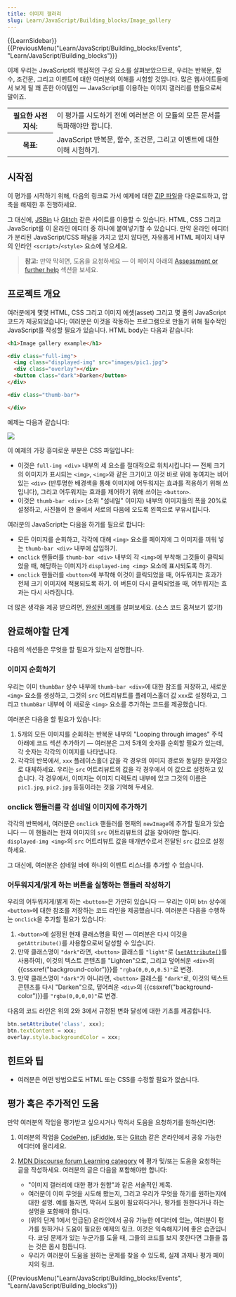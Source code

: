 ```yaml
---
title: 이미지 갤러리
slug: Learn/JavaScript/Building_blocks/Image_gallery
---
```

{{LearnSidebar}}{{PreviousMenu("Learn/JavaScript/Building_blocks/Events", "Learn/JavaScript/Building_blocks")}}

이제 우리는 JavaScript의 핵심적인 구성 요소를 살펴보았으므로, 우리는 반복문, 함수, 조건문, 그리고 이벤트에 대한 여러분의 이해를 시험할 것입니다. 많은 웹사이트들에서 보게 될 꽤 흔한 아이템인 — JavaScript를 이용하는 이미지 갤러리를 만듦으로써 말이죠.

<table class="learn-box standard-table">
  <tbody>
    <tr>
      <th scope="row">필요한 사전 지식:</th>
      <td>
        이 평가를 시도하기 전에 여러분은 이 모듈의 모든 문서를 독파해야만
        합니다.
      </td>
    </tr>
    <tr>
      <th scope="row">목표:</th>
      <td>
        JavaScript 반복문, 함수, 조건문, 그리고 이벤트에 대한 이해 시험하기.
      </td>
    </tr>
  </tbody>
</table>

## 시작점

이 평가를 시작하기 위해, 다음의 링크로 가서 예제에 대한 [ZIP 파일](https://github.com/mdn/learning-area/blob/master/javascript/building-blocks/gallery/gallery-start.zip?raw=true)을 다운로드하고, 압축을 해제한 후 진행하세요.

그 대신에, [JSBin](https://jsbin.com/) 나 [Glitch](https://glitch.com/) 같은 사이트를 이용할 수 있습니다. HTML, CSS 그리고 JavaScript를 이 온라인 에디터 중 하나에 붙여넣기할 수 있습니다. 만약 온라인 에디터가 분리된 JavaScript/CSS 패널을 가지고 있지 않다면, 자유롭게 HTML 페이지 내부의 인라인 `<script>`/`<style>` 요소에 넣으세요.

> **참고:** 만약 막히면, 도움을 요청하세요 — 이 페이지 아래의 [Assessment or further help](#assessment_or_further_help) 섹션을 보세요.

## 프로젝트 개요

여러분에게 몇몇 HTML, CSS 그리고 이미지 에셋(asset) 그리고 몇 줄의 JavaScript 코드가 제공되었습니다; 여러분은 이것을 작동하는 프로그램으로 만들기 위해 필수적인 JavaScript를 작성할 필요가 있습니다. HTML body는 다음과 같습니다:

```html
<h1>Image gallery example</h1>

<div class="full-img">
  <img class="displayed-img" src="images/pic1.jpg">
  <div class="overlay"></div>
  <button class="dark">Darken</button>
</div>

<div class="thumb-bar">

</div>
```

예제는 다음과 같습니다:

![](gallery.png)

이 예제의 가장 흥미로운 부분은 CSS 파일입니다:

- 이것은 `full-img <div>` 내부의 세 요소를 절대적으로 위치시킵니다 — 전체 크기의 이미지가 표시되는 `<img>`, `<img>`와 같은 크기이고 이것 바로 위에 놓여지는 비어있는 `<div>` (반투명한 배경색을 통해 이미지에 어두워지는 효과를 적용하기 위해 쓰입니다), 그리고 어두워지는 효과를 제어하기 위해 쓰이는 `<button>`.
- 이것은 `thumb-bar <div>` (소위 "섬네일" 이미지) 내부의 이미지들의 폭을 20%로 설정하고, 사진들이 한 줄에서 서로의 다음에 오도록 왼쪽으로 부유시킵니다.

여러분의 JavaScript는 다음을 하기를 필요로 합니다:

- 모든 이미지를 순회하고, 각각에 대해 `<img>` 요소를 페이지에 그 이미지를 끼워 넣는 `thumb-bar <div>` 내부에 삽입하기.
- `onclick` 핸들러를 `thumb-bar <div>` 내부의 각 `<img>`에 부착해 그것들이 클릭되었을 때, 해당하는 이미지가 `displayed-img <img>` 요소에 표시되도록 하기.
- `onclick` 핸들러를 `<button>`에 부착해 이것이 클릭되었을 때, 어두워지는 효과가 전체 크기 이미지에 적용되도록 하기. 이 버튼이 다시 클릭되었을 때, 어두워지는 효과는 다시 사라집니다.

더 많은 생각을 제공 받으려면, [완성된 예제](https://mdn.github.io/learning-area/javascript/building-blocks/gallery/)를 살펴보세요. (소스 코드 훔쳐보기 없기!)

## 완료해야할 단계

다음의 섹션들은 무엇을 할 필요가 있는지 설명합니다.

### 이미지 순회하기

우리는 이미 `thumbBar` 상수 내부에 `thumb-bar <div>`에 대한 참조를 저장하고, 새로운 `<img>` 요소를 생성하고, 그것의 `src` 어트리뷰트를 플레이스홀더 값 `xxx`로 설정하고, 그리고 `thumbBar` 내부에 이 새로운 `<img>` 요소를 추가하는 코드를 제공했습니다.

여러분은 다음을 할 필요가 있습니다:

1. 5개의 모든 이미지를 순회하는 반복문 내부의 "Looping through images" 주석 아래에 코드 섹션 추가하기 — 여러분은 그저 5개의 숫자를 순회할 필요가 있는데, 각 숫자는 각각의 이미지를 나타냅니다.
2. 각각의 반복에서, `xxx` 플레이스홀더 값을 각 경우의 이미지 경로와 동일한 문자열으로 대체하세요. 우리는 `src` 어트리뷰트의 값을 각 경우에서 이 값으로 설정하고 있습니다. 각 경우에서, 이미지는 이미지 디렉토리 내부에 있고 그것의 이름은 `pic1.jpg`, `pic2.jpg` 등등이라는 것을 기억해 두세요.

### onclick 핸들러를 각 섬네일 이미지에 추가하기

각각의 반복에서, 여러분은 `onclick` 핸들러를 현재의 `newImage`에 추가할 필요가 있습니다 — 이 핸들러는 현재 이미지의 `src` 어트리뷰트의 값을 찾아야만 합니다. `displayed-img <img>`의 `src` 어트리뷰트 값을 매개변수로서 전달된 `src` 값으로 설정하세요.

그 대신에, 여러분은 섬네일 바에 하나의 이벤트 리스너를 추가할 수 있습니다.

### 어두워지게/밝게 하는 버튼을 실행하는 핸들러 작성하기

우리의 어두워지게/밝게 하는 `<button>`은 가만히 있습니다 — 우리는 이미 `btn` 상수에 `<button>`에 대한 참조를 저장하는 코드 라인을 제공했습니다. 여러분은 다음을 수행하는 `onclick`을 추가할 필요가 있습니다:

1. `<button>`에 설정된 현재 클래스명을 확인 — 여러분은 다시 이것을 `getAttribute()`를 사용함으로써 달성할 수 있습니다.
2. 만약 클래스명이 `"dark"`라면, `<button>` 클래스를 `"light"`로 ([`setAttribute()`](/en-US/docs/Web/API/Element/setAttribute)를 사용하여), 이것의 텍스트 콘텐츠를 "Lighten"으로, 그리고 덮어씌운 `<div>`의 {{cssxref("background-color")}}를 `"rgba(0,0,0,0.5)"`로 변경.
3. 만약 클래스명이 `"dark"`가 아니라면, `<button>` 클래스를 `"dark"`로, 이것의 텍스트 콘텐츠를 다시 "Darken"으로, 덮어씌운 `<div>`의 {{cssxref("background-color")}}를 `"rgba(0,0,0,0)"`로 변경.

다음의 코드 라인은 위의 2와 3에서 규정된 변화 달성에 대한 기초를 제공합니다.

```js
btn.setAttribute('class', xxx);
btn.textContent = xxx;
overlay.style.backgroundColor = xxx;
```

## 힌트와 팁

- 여러분은 어떤 방법으로도 HTML 또는 CSS를 수정할 필요가 없습니다.

## 평가 혹은 추가적인 도움

만약 여러분의 작업을 평가받고 싶으시거나 막혀서 도움을 요청하기를 원하신다면:

1. 여러분의 작업을 [CodePen](https://codepen.io/), [jsFiddle](https://jsfiddle.net/), 또는 [Glitch](https://glitch.com/) 같은 온라인에서 공유 가능한 에디터에 올리세요.
2. [MDN Discourse forum Learning category](https://discourse.mozilla.org/c/mdn/learn) 에 평가 및/또는 도움을 요청하는 글을 작성하세요. 여러분의 글은 다음을 포함해야만 합니다:

    - "이미지 갤러리에 대한 평가 원함"과 같은 서술적인 제목.
    - 여러분이 이미 무엇을 시도해 봤는지, 그리고 우리가 무엇을 하기를 원하는지에 대한 설명. 예를 들자면, 막혀서 도움이 필요하다거나, 평가를 원한다거나 하는 설명을 포함해야 합니다.
    - (위의 단계 1에서 언급된) 온라인에서 공유 가능한 에디터에 있는, 여러분이 평가를 원하거나 도움이 필요한 예제의 링크. 이것은 익숙해지기에 좋은 습관입니다. 코딩 문제가 있는 누군가를 도울 때, 그들의 코드를 보지 못한다면 그들을 돕는 것은 몹시 힘듭니다.
    - 우리가 여러분이 도움을 원하는 문제를 찾을 수 있도록, 실제 과제나 평가 페이지의 링크.

{{PreviousMenu("Learn/JavaScript/Building_blocks/Events", "Learn/JavaScript/Building_blocks")}}

